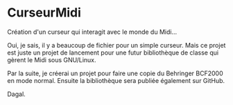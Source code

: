 CurseurMidi
===========

Création d'un curseur qui interagit avec le monde du Midi...

Oui, je sais, il y a beaucoup de fichier pour un simple curseur.
Mais ce projet est juste un projet de lancement pour une futur
bibliothèque de classe qui gèrent le Midi sous GNU/Linux.

Par la suite, je créerai un projet pour faire une copie du Behringer BCF2000 en mode normal.
Ensuite la bibliothèque sera publiée également sur GitHub.

Dagal.
